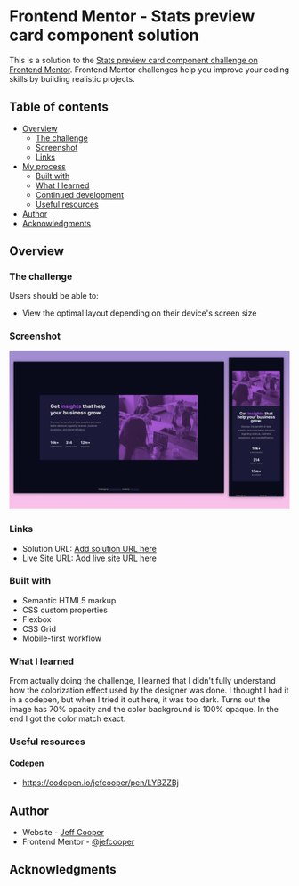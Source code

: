# Frontend Mentor - Stats preview card component solution

This is a solution to the [Stats preview card component challenge on Frontend Mentor](https://www.frontendmentor.io/challenges/stats-preview-card-component-8JqbgoU62). Frontend Mentor challenges help you improve your coding skills by building realistic projects.

## Table of contents

- [Overview](#overview)
  - [The challenge](#the-challenge)
  - [Screenshot](#screenshot)
  - [Links](#links)
- [My process](#my-process)
  - [Built with](#built-with)
  - [What I learned](#what-i-learned)
  - [Continued development](#continued-development)
  - [Useful resources](#useful-resources)
- [Author](#author)
- [Acknowledgments](#acknowledgments)

## Overview

### The challenge

Users should be able to:

- View the optimal layout depending on their device's screen size

### Screenshot

![Screenshot](./screenshot.webp)

### Links

- Solution URL: [Add solution URL here](https://github.com/jefcooper/front-end-mentor/tree/main/stats-preview-card-component-main)
- Live Site URL: [Add live site URL here](https://jefcooper.github.io/front-end-mentor/stats-preview-card-main)

### Built with

- Semantic HTML5 markup
- CSS custom properties
- Flexbox
- CSS Grid
- Mobile-first workflow

### What I learned

From actually doing the challenge, I learned that I didn't fully understand how the colorization effect used by the designer was done.  I thought I had it in a codepen, but when I tried it out here, it was too dark.  Turns out the image has 70% opacity and the color background is 100% opaque.  In the end I got the color match exact.

### Useful resources

#### Codepen

- https://codepen.io/jefcooper/pen/LYBZZBj

## Author

- Website - [Jeff Cooper](https://jefcooper.github.io)
- Frontend Mentor - [@jefcooper](https://www.frontendmentor.io/profile/jefcooper)

## Acknowledgments
